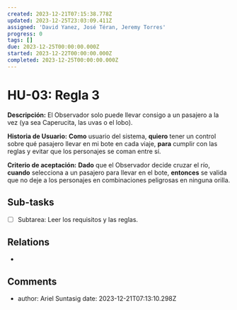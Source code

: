 ```yaml
---
created: 2023-12-21T07:15:38.778Z
updated: 2023-12-25T23:03:09.411Z
assigned: 'David Yanez, José Téran, Jeremy Torres'
progress: 0
tags: []
due: 2023-12-25T00:00:00.000Z
started: 2023-12-22T00:00:00.000Z
completed: 2023-12-25T00:00:00.000Z
---
```


# HU-03: Regla 3

**Descripción:** El Observador solo puede llevar consigo a un pasajero a la vez (ya sea Caperucita, las uvas o el lobo).

**Historia de Usuario:** **Como** usuario del sistema, **quiero** tener un control sobre qué pasajero llevar en mi bote en cada viaje, **para** cumplir con las reglas y evitar que los personajes se coman entre sí.

**Criterio de aceptación:** **Dado** que el Observador decide cruzar el río, **cuando** selecciona a un pasajero para llevar en el bote, **entonces** se valida que no deje a los personajes en combinaciones peligrosas en ninguna orilla.

## Sub-tasks

- [ ] Subtarea: Leer los requisitos y las reglas.

## Relations

- [](.md)

## Comments

- author: Ariel Suntasig
  date: 2023-12-21T07:13:10.298Z
  
